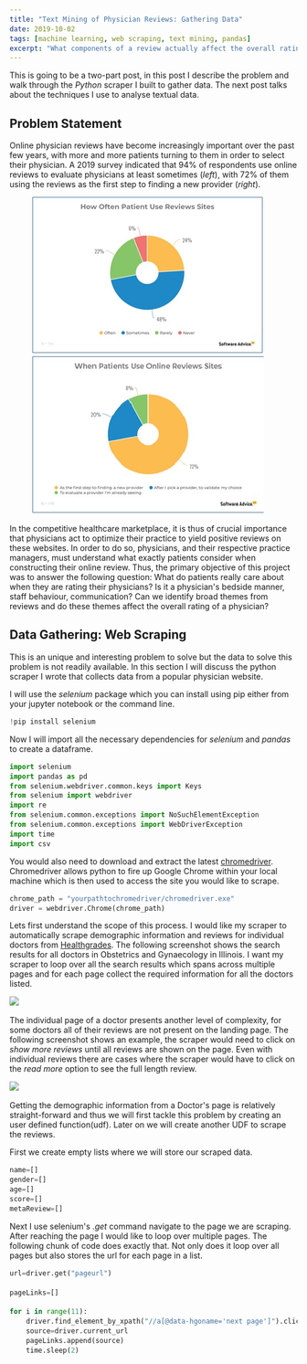 ```yaml
---
title: "Text Mining of Physician Reviews: Gathering Data"
date: 2019-10-02
tags: [machine learning, web scraping, text mining, pandas]
excerpt: "What components of a review actually affect the overall rating of a physician?"
---
```

This is going to be a two-part post, in this post I describe the problem and walk through the *Python* scraper I built to gather data. The next post talks about the techniques I use to analyse textual data.  

## Problem Statement
Online physician reviews have become increasingly important over the past few years, with more and more patients turning to them in order to select their physician. A 2019 survey indicated that 94% of respondents use online reviews to evaluate physicians at least sometimes (*left*), with 72% of them using the reviews as the first step to finding a new provider (*right*).

<figure class="half">
    <img src="/images/PhyscianReviews/figure1.jpg">
    <img src="/images/PhyscianReviews/figure2.jpg">
</figure>

In the competitive healthcare marketplace, it is thus of crucial importance that physicians act to optimize their practice to yield positive reviews on these websites. In order to do so, physicians, and their respective practice managers, must understand what exactly patients consider when constructing their online review. Thus, the primary objective of this project was to answer the following question: What do patients really care about when they are rating their physicians? Is it a physician's bedside manner, staff behaviour, communication? Can we identify broad themes from reviews and do these themes affect the overall rating of a physician?

## Data Gathering: Web Scraping

This is an unique and interesting problem to solve but the data to solve this problem is not readily available. In this section I will discuss the python scraper I wrote that collects data from a popular physician website.

I will use the *selenium* package which you can install using pip either from your jupyter notebook or the command line.

```python
!pip install selenium
```
Now I will import all the necessary dependencies for *selenium* and *pandas* to create a dataframe.

```python
import selenium
import pandas as pd
from selenium.webdriver.common.keys import Keys
from selenium import webdriver
import re
from selenium.common.exceptions import NoSuchElementException
from selenium.common.exceptions import WebDriverException
import time
import csv
```  
You would also need to download and extract the latest [chromedriver](https://chromedriver.storage.googleapis.com/index.html?path=2.24/). Chromedriver allows python to fire up Google Chrome within your local machine which is then used to access the site you would like to scrape.   

```python
chrome_path = "yourpathtochromedriver/chromedriver.exe"
driver = webdriver.Chrome(chrome_path)
```
Lets first understand the scope of this process. I would like my scraper to automatically scrape demographic information and reviews for individual doctors from [Healthgrades](https://www.healthgrades.com). The following screenshot shows the search results for all doctors in Obstetrics and Gynaecology in Illinois. I want my scraper to loop over all the search results which spans across multiple pages and for each page collect the required information for all the doctors listed.

<img src="{{ site.url }}{{ site.baseurl }}/images/PhyscianReviews/figure3.png">

The individual page of a doctor presents another level of complexity, for some doctors all of their reviews are not present on the landing page. The following screenshot shows an example, the scraper would need to click on *show more reviews* until all reviews are shown on the page. Even with individual reviews there are cases where the scraper would have to click on the *read more* option to see the full length review.  

<img src="{{ site.url }}{{ site.baseurl }}/images/PhyscianReviews/figure4.png">

Getting the demographic information from a Doctor's page is relatively straight-forward and thus we will first tackle this problem by creating an user defined function(udf). Later on we will create another UDF to scrape the reviews.

First we create empty lists where we will store our scraped data.

```python
name=[]
gender=[]
age=[]
score=[]
metaReview=[]
```
Next I use selenium's *.get* command navigate to the page we are scraping. After reaching the page I would like to loop over multiple pages. The following chunk of code does exactly that. Not only does it loop over all pages but also stores the url for each page in a list.

```python
url=driver.get("pageurl")

pageLinks=[]

for i in range(11):
    driver.find_element_by_xpath("//a[@data-hgoname='next page']").click()
    source=driver.current_url
    pageLinks.append(source)
    time.sleep(2)
```
